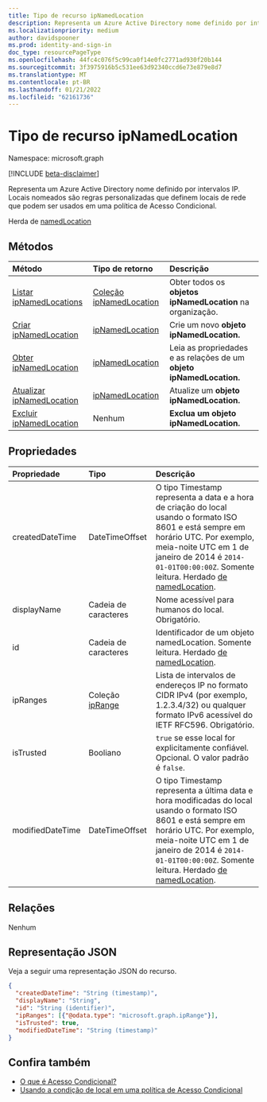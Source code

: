 ```yaml
---
title: Tipo de recurso ipNamedLocation
description: Representa um Azure Active Directory nome definido por intervalos IP. Locais nomeados são regras personalizadas que definem locais de rede que podem ser usados em uma política de Acesso Condicional.
ms.localizationpriority: medium
author: davidspooner
ms.prod: identity-and-sign-in
doc_type: resourcePageType
ms.openlocfilehash: 44fc4c076f5c99ca0f14e0fc2771ad930f20b144
ms.sourcegitcommit: 3f3975916b5c531ee63d92340ccd6e73e879e8d7
ms.translationtype: MT
ms.contentlocale: pt-BR
ms.lasthandoff: 01/21/2022
ms.locfileid: "62161736"
---
```

# <a name="ipnamedlocation-resource-type"></a>Tipo de recurso ipNamedLocation

Namespace: microsoft.graph

[!INCLUDE [beta-disclaimer](../../includes/beta-disclaimer.md)]

Representa um Azure Active Directory nome definido por intervalos IP. Locais nomeados são regras personalizadas que definem locais de rede que podem ser usados em uma política de Acesso Condicional.

Herda de [namedLocation](../resources/namedLocation.md)

## <a name="methods"></a>Métodos

| Método       | Tipo de retorno | Descrição |
|:-------------|:------------|:------------|
| [Listar ipNamedLocations](../api/conditionalaccessroot-list-namedlocations.md) | [Coleção ipNamedLocation](ipNamedLocation.md) | Obter todos os **objetos ipNamedLocation** na organização. |
| [Criar ipNamedLocation](../api/conditionalaccessroot-post-namedlocations.md) | [ipNamedLocation](ipNamedLocation.md) | Crie um novo **objeto ipNamedLocation.** |
| [Obter ipNamedLocation](../api/ipnamedlocation-get.md) | [ipNamedLocation](ipnamedlocation.md) | Leia as propriedades e as relações de um **objeto ipNamedLocation.** |
| [Atualizar ipNamedLocation](../api/ipnamedlocation-update.md) | [ipNamedLocation](ipnamedlocation.md) | Atualize um **objeto ipNamedLocation.** |
| [Excluir ipNamedLocation](../api/ipnamedlocation-delete.md) | Nenhum | **Exclua um objeto ipNamedLocation.** |

## <a name="properties"></a>Propriedades

| Propriedade     | Tipo        | Descrição |
|:-------------|:------------|:------------|
|createdDateTime|DateTimeOffset|O tipo Timestamp representa a data e a hora de criação do local usando o formato ISO 8601 e está sempre em horário UTC. Por exemplo, meia-noite UTC em 1 de janeiro de 2014 é `2014-01-01T00:00:00Z`. Somente leitura. Herdado [de namedLocation](../resources/namedLocation.md).|
|displayName|Cadeia de caracteres|Nome acessível para humanos do local. Obrigatório.|
|id|Cadeia de caracteres|Identificador de um objeto namedLocation. Somente leitura. Herdado [de namedLocation](../resources/namedLocation.md).|
|ipRanges|Coleção [ipRange](iprange.md)|Lista de intervalos de endereços IP no formato CIDR IPv4 (por exemplo, 1.2.3.4/32) ou qualquer formato IPv6 acessível do IETF RFC596. Obrigatório.|
|isTrusted|Booliano|`true` se esse local for explicitamente confiável. Opcional. O valor padrão é `false`.|
|modifiedDateTime|DateTimeOffset|O tipo Timestamp representa a última data e hora modificadas do local usando o formato ISO 8601 e está sempre em horário UTC. Por exemplo, meia-noite UTC em 1 de janeiro de 2014 é `2014-01-01T00:00:00Z`. Somente leitura. Herdado [de namedLocation](../resources/namedLocation.md).|

## <a name="relationships"></a>Relações

Nenhum

## <a name="json-representation"></a>Representação JSON

Veja a seguir uma representação JSON do recurso.

<!-- {
  "blockType": "resource",
  "optionalProperties": [

  ],
  "@odata.type": "microsoft.graph.ipNamedLocation"
}-->

```json
{
  "createdDateTime": "String (timestamp)",
  "displayName": "String",
  "id": "String (identifier)",
  "ipRanges": [{"@odata.type": "microsoft.graph.ipRange"}],
  "isTrusted": true,
  "modifiedDateTime": "String (timestamp)"
}
```

## <a name="see-also"></a>Confira também

+ [O que é Acesso Condicional?](/azure/active-directory/conditional-access/overview)
+ [Usando a condição de local em uma política de Acesso Condicional](/azure/active-directory/conditional-access/location-condition)


<!-- uuid: 16cd6b66-4b1a-43a1-adaf-3a886856ed98
2019-02-04 14:57:30 UTC -->
<!-- {
  "type": "#page.annotation",
  "description": "ipNamedLocation resource",
  "keywords": "",
  "section": "documentation",
  "tocPath": ""
}-->


